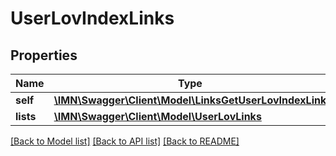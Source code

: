 # UserLovIndexLinks

## Properties
Name | Type | Description | Notes
------------ | ------------- | ------------- | -------------
**self** | [**\IMN\Swagger\Client\Model\LinksGetUserLovIndexLink**](LinksGetUserLovIndexLink.md) |  | [optional] 
**lists** | [**\IMN\Swagger\Client\Model\UserLovLinks**](UserLovLinks.md) |  | [optional] 

[[Back to Model list]](../README.md#documentation-for-models) [[Back to API list]](../README.md#documentation-for-api-endpoints) [[Back to README]](../README.md)


